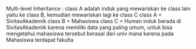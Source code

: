Multi-level Inheritance :
	class A adalah induk yang mewariskan ke class lain yaitu ke class B,
kemudian mewariskan lagi ke class C
class A = SivitasAkademik
class B = Mahasiswa
class C = Human
induk berada di SivitasAkademik karena memiliki data yang paling
umum, untuk bisa mengetahui mahasiswa tersebut berasal dari univ 
mana karena pada Mahasiswa terdapat fakulta
